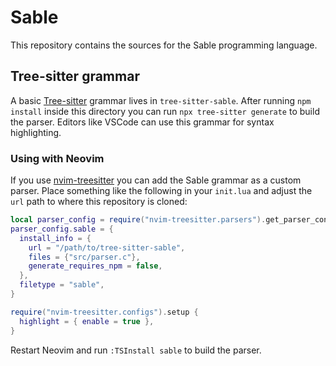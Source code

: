 # Sable

This repository contains the sources for the Sable programming language.

## Tree-sitter grammar

A basic [Tree-sitter](https://tree-sitter.github.io/) grammar lives in
`tree-sitter-sable`. After running `npm install` inside this directory you can
run `npx tree-sitter generate` to build the parser. Editors like VSCode can use
this grammar for syntax highlighting.

### Using with Neovim

If you use [nvim-treesitter](https://github.com/nvim-treesitter/nvim-treesitter)
you can add the Sable grammar as a custom parser. Place something like the
following in your `init.lua` and adjust the `url` path to where this repository
is cloned:

```lua
local parser_config = require("nvim-treesitter.parsers").get_parser_configs()
parser_config.sable = {
  install_info = {
    url = "/path/to/tree-sitter-sable",
    files = {"src/parser.c"},
    generate_requires_npm = false,
  },
  filetype = "sable",
}

require("nvim-treesitter.configs").setup {
  highlight = { enable = true },
}
```

Restart Neovim and run `:TSInstall sable` to build the parser.
